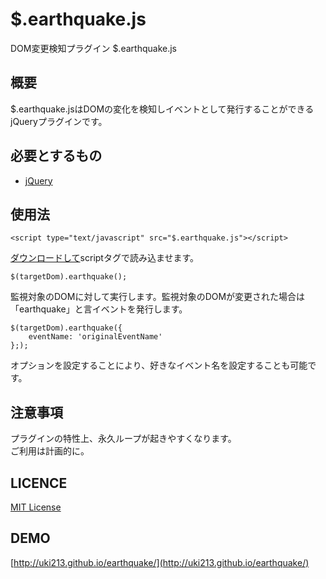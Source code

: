 # $.earthquake.js

DOM変更検知プラグイン $.earthquake.js

## 概要

$.earthquake.jsはDOMの変化を検知しイベントとして発行することができるjQueryプラグインです。

## 必要とするもの

* [jQuery](https://jquery.com/)

## 使用法

    <script type="text/javascript" src="$.earthquake.js"></script>
[ダウンロードして](https://github.com/uki213/earthquake)scriptタグで読み込ませます。

    $(targetDom).earthquake();
監視対象のDOMに対して実行します。監視対象のDOMが変更された場合は「earthquake」と言イベントを発行します。

    $(targetDom).earthquake({
        eventName: 'originalEventName'
    };);
オプションを設定することにより、好きなイベント名を設定することも可能です。  

## 注意事項
プラグインの特性上、永久ループが起きやすくなります。  
ご利用は計画的に。

## LICENCE

[MIT License](http://opensource.org/licenses/mit-license.php)

## DEMO

[http://uki213.github.io/earthquake/](http://uki213.github.io/earthquake/)
